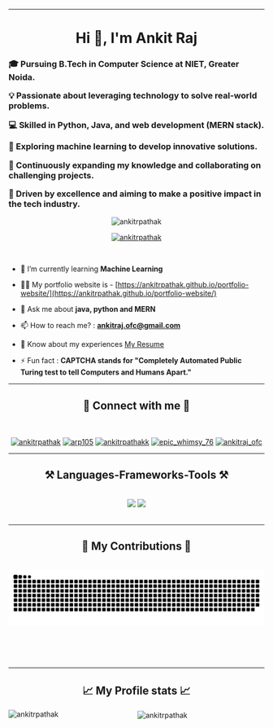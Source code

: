 <hr/>
<h1 align="center">Hi 👋, I'm Ankit Raj</h1>
<!--
<h3 align="center">I'm Ankit Raj, currently pursuing a Bachelor's degree in Computer Science and Engineering from Noida Institute of Engineering and Technology (NIET), Greater Noida. Passionate about leveraging technology to solve real-world problems and drive innovation, I have developed a strong foundation in programming languages such as Python and Java, and proficiency in web development, including the MERN stack. My journey in technology has led me to explore the fascinating field of machine learning, where I am actively honing my skills to develop innovative solutions. I continuously seek opportunities to expand my knowledge and enjoy collaborating with peers on challenging projects that push the boundaries of what's possible. Driven by a pursuit of excellence and a desire to make a positive impact in the tech industry.</h3> -->

<h3 align="left">
    
🎓 Pursuing B.Tech in Computer Science at NIET, Greater Noida.

💡 Passionate about leveraging technology to solve real-world problems.

💻 Skilled in Python, Java, and web development (MERN stack).

🤖 Exploring machine learning to develop innovative solutions.

🚀 Continuously expanding my knowledge and collaborating on challenging projects.

🌟 Driven by excellence and aiming to make a positive impact in the tech industry.

</h3>

<p align="center"> <img src="https://komarev.com/ghpvc/?username=ankitrpathak&label=Profile%20views&color=0e75b6&style=for-the-badge" alt="ankitrpathak" /> </p>

<p align="center"> <a href="https://github.com/ryo-ma/github-profile-trophy"><img src="https://github-profile-trophy.vercel.app/?username=ankitrpathak" alt="ankitrpathak" /></a> </p>

<p align="center"> <a href="https://twitter.com/" target="blank"><img src="https://img.shields.io/twitter/follow/?logo=twitter&style=for-the-badge" alt="" /></a> </p>

- 🌱 I’m currently learning **Machine Learning**

- 👨‍💻 My portfolio website is - [https://ankitrpathak.github.io/portfolio-website/](https://ankitrpathak.github.io/portfolio-website/)

- 💬 Ask me about **java, python and MERN**

- 📫 How to reach me? : **ankitraj.ofc@gmail.com**

- 📄 Know about my experiences [My Resume](https://drive.google.com/file/d/1H1rirFI0eo_rHvVfjcE8DRy2__bhO4ru/view)

- ⚡ Fun fact : **CAPTCHA stands for "Completely Automated Public Turing test to tell Computers and Humans Apart."**
<hr/>
<h2 align="center">🔗 Connect with me 🔗</h2>
<br/>
<p align="center">
<a href="https://linkedin.com/in/ankitrpathak" target="blank"><img align="center" src="https://raw.githubusercontent.com/rahuldkjain/github-profile-readme-generator/master/src/images/icons/Social/linked-in-alt.svg" alt="ankitrpathak" height="30" width="40" /></a>
<a href="https://www.leetcode.com/arp105" target="blank"><img align="center" src="https://raw.githubusercontent.com/rahuldkjain/github-profile-readme-generator/master/src/images/icons/Social/leet-code.svg" alt="arp105" height="30" width="40" /></a>
<a href="https://codesandbox.com/ankitrpathakk" target="blank"><img align="center" src="https://raw.githubusercontent.com/rahuldkjain/github-profile-readme-generator/master/src/images/icons/Social/codesandbox.svg" alt="ankitrpathakk" height="30" width="40" /></a>
<a href="https://www.codechef.com/users/epic_whimsy_76" target="blank"><img align="center" src="https://cdn.jsdelivr.net/npm/simple-icons@3.1.0/icons/codechef.svg" alt="epic_whimsy_76" height="30" width="40" /></a>
<a href="https://www.hackerrank.com/ankitraj_ofc" target="blank"><img align="center" src="https://raw.githubusercontent.com/rahuldkjain/github-profile-readme-generator/master/src/images/icons/Social/hackerrank.svg" alt="ankitraj_ofc" height="30" width="40" /></a>
</p>

<hr/>
<h2 align="center">⚒️ Languages-Frameworks-Tools ⚒️</h2>
<br/>
<div align="center">
    <img src="https://skillicons.dev/icons?i=java,python,react,html,css,javascript,vscode,github,git" />
    <img src="https://skillicons.dev/icons?i=nodejs,expressjs,redux,mongodb,bootstrap,c,mysql,docker,pytorch,figma,tailwind" /><br>
</div>

<br/>
<hr/>

<div align="center">
  <h2>🐍 My Contributions 🐍</h2>
  <br>
  <img alt="snake eating my contributions" src="https://raw.githubusercontent.com/salesp07/salesp07/output/github-contribution-grid-snake.svg" />
  
  <br/><br/><br/>
</div>
<hr/>

<div align="center">
<h2>📈 My Profile stats 📈</h2>
<p><img align="left" src="https://github-readme-stats.vercel.app/api/top-langs?username=ankitrpathak&show_icons=true&locale=en&layout=compact" alt="ankitrpathak" /></p>

<p>&nbsp;<img align="center" src="https://github-readme-stats.vercel.app/api?username=ankitrpathak&show_icons=true&locale=en" alt="ankitrpathak" /></p>
</div>
